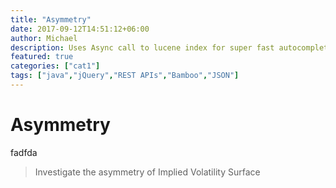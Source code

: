 ```yaml
---
title: "Asymmetry"
date: 2017-09-12T14:51:12+06:00
author: Michael
description: Uses Async call to lucene index for super fast autocompletion to address performance issue loading config.
featured: true
categories: ["cat1"]
tags: ["java","jQuery","REST APIs","Bamboo","JSON"]
---
```



# Asymmetry
fadfda 

> Investigate the asymmetry of Implied Volatility Surface
